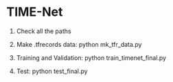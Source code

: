 # TIME-Net

1. Check all the paths

2. Make .tfrecords data: python mk_tfr_data.py

3. Training and Validation: python train_timenet_final.py

4. Test: python test_final.py

